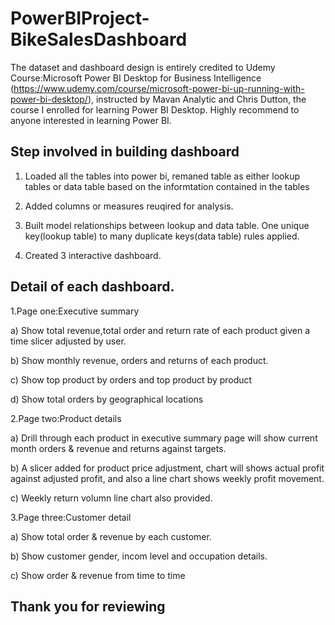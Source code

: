 # PowerBIProject-BikeSalesDashboard

The dataset and dashboard design is entirely credited to Udemy Course:Microsoft Power BI Desktop for Business Intelligence (https://www.udemy.com/course/microsoft-power-bi-up-running-with-power-bi-desktop/), instructed by Mavan Analytic and Chris Dutton, the course I enrolled for learning Power BI Desktop. Highly recommend to anyone interested in learning Power BI.

## Step involved in building dashboard
1. Loaded all the tables into power bi, remaned table as either lookup tables or data table based on the informtation contained in the tables

2. Added columns or measures reuqired for analysis.

3. Built model relationships between lookup and data table. One unique key(lookup table) to many duplicate keys(data table) rules applied. 

4. Created 3 interactive dashboard. 

## Detail of each dashboard.

1.Page one:Executive summary 

a) Show total revenue,total order and return rate of each product given a time slicer adjusted by user. 

b) Show monthly revenue, orders and returns of each product.

c) Show top product by orders and top product by product

d) Show total orders by geographical locations 

2.Page two:Product details 

a) Drill through each product in executive summary page will show current month orders & revenue and returns against targets.

b) A slicer added for product price adjustment, chart will shows actual profit against adjusted profit, and also a line chart shows weekly profit movement.

c) Weekly return volumn line chart also provided. 

3.Page three:Customer detail

a) Show total order & revenue by each customer. 

b) Show customer gender, incom level and occupation details. 

c) Show order & revenue from time to time

## Thank you for reviewing

